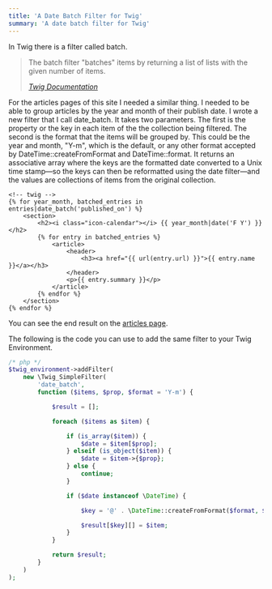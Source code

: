 ```yaml
---
title: 'A Date Batch Filter for Twig'
summary: 'A date batch filter for Twig'
---
```

In Twig there is a filter called batch.

> The batch filter "batches" items by returning a list of lists with the given number of items.
>
> <cite>[Twig Documentation][twig_docs]</cite>

For the articles pages of this site I needed a similar thing. I needed to be able to group articles by the year and month of their publish date. I wrote a new filter that I call date_batch. It takes two parameters. The first is the property or the key in each item of the the collection being filtered. The second is the format that the items will be grouped by. This could be the year and month, "Y-m", which is the default, or any other format accepted by DateTime::createFromFormat and DateTime::format. It returns an associative array where the keys are the formatted date converted to a Unix time stamp&mdash;so the keys can then be reformatted using the date filter&mdash;and the values are collections of items from the original collection.

```twig
<!-- twig -->
{% for year_month, batched_entries in entries|date_batch('published_on') %}
    <section>
        <h2><i class="icon-calendar"></i> {{ year_month|date('F Y') }}</h2>
        {% for entry in batched_entries %}
            <article>
                <header>
                    <h3><a href="{{ url(entry.url) }}">{{ entry.name }}</a></h3>
                </header>
                <p>{{ entry.summary }}</p>
            </article>
        {% endfor %}
    </section>
{% endfor %}
```

You can see the end result on the [articles page](/posts/).

The following is the code you can use to add the same filter to your Twig Environment.

```php
/* php */
$twig_environment->addFilter(
    new \Twig_SimpleFilter(
        'date_batch',
        function ($items, $prop, $format = 'Y-m') {

            $result = [];

            foreach ($items as $item) {

                if (is_array($item)) {
                    $date = $item[$prop];
                } elseif (is_object($item)) {
                    $date = $item->{$prop};
                } else {
                    continue;
                }

                if ($date instanceof \DateTime) {

                    $key = '@' . \DateTime::createFromFormat($format, $date->format($format))->format('U');

                    $result[$key][] = $item;
                }
            }

            return $result;
        }
    )
);
```

[twig_docs]: http://twig.sensiolabs.org/doc/filters/batch.html#batch
